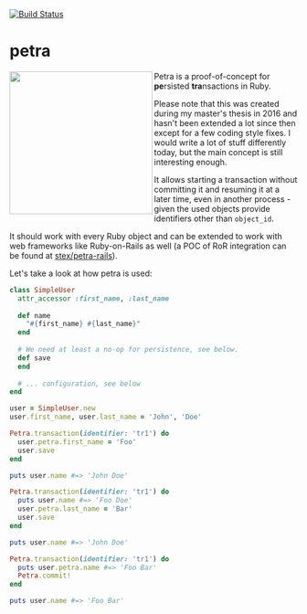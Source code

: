 [![Build Status](https://travis-ci.org/Stex/petra.svg?branch=master)](https://travis-ci.org/Stex/petra)

# petra
<img src="https://drive.google.com/uc?id=1BKauBWbE66keL1gBBDfgSaRE0lL5x586&export=download" width="250" align="left" />

Petra is a proof-of-concept for **pe**rsisted **tra**nsactions in Ruby.

Please note that this was created during my master's thesis in 2016 and hasn't been extended a lot since then except for a few coding style fixes. I would write a lot of stuff differently today, but the main concept is still interesting enough.

It allows starting a transaction without committing it and resuming it at a later time, even in another process - given the used objects provide identifiers other than `object_id`.

It should work with every Ruby object and can be extended to work with web frameworks like Ruby-on-Rails as well (a POC of RoR integration can be found at [stex/petra-rails](https://github.com/stex/petra-rails)). 

Let's take a look at how petra is used:

```ruby
class SimpleUser
  attr_accessor :first_name, :last_name
  
  def name
    "#{first_name} #{last_name}"
  end
  
  # We need at least a no-op for persistence, see below.
  def save
  end
  
  # ... configuration, see below
end

user = SimpleUser.new
user.first_name, user.last_name = 'John', 'Doe'

Petra.transaction(identifier: 'tr1') do
  user.petra.first_name = 'Foo'
  user.save
end

puts user.name #=> 'John Doe'

Petra.transaction(identifier: 'tr1') do
  puts user.name #=> 'Foo Doe'
  user.petra.last_name = 'Bar'
  user.save
end

puts user.name #=> 'John Doe'

Petra.transaction(identifier: 'tr1') do
  puts user.petra.name #=> 'Foo Bar'
  Petra.commit!
end

puts user.name #=> 'Foo Bar'
```


